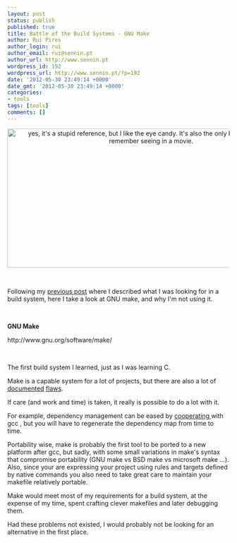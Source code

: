 ```yaml
---
layout: post
status: publish
published: true
title: Battle of the Build Systems - GNU Make
author: Rui Pires
author_login: rui
author_email: rui@sennin.pt
author_url: http://www.sennin.pt
wordpress_id: 192
wordpress_url: http://www.sennin.pt/?p=192
date: '2012-05-30 23:49:14 +0000'
date_gmt: '2012-05-30 23:49:14 +0000'
categories:
- tools
tags: [tools]
comments: []
---
```

<p style="text-align: center;"><img title="yes, it's a stupid reference, but I like the eye candy. It's also the only build system I can remember seeing in a movie." src="{{ site.baseurl }}/assets/2012/swordfish.jpg" alt="yes, it's a stupid reference, but I like the eye candy. It's also the only build system I can remember seeing in a movie." width="652" height="315" /></a></p><br />
<p>Following my <a title="Battle of the build systems" href="http://www.sennin.pt/?p=19">previous post</a> where I described what I was looking for in a build system, here I take a look at GNU make, and why I'm not using it.</p>
<p>&nbsp;</p>
<p><strong>GNU Make</strong></p>
<p>http://www.gnu.org/software/make/</p>
<p>&nbsp;</p>
<p>The first build system I learned, just as I was learning C.</p>
<p>Make is a capable system for a lot of projects, but there are also a lot of <a href="http://freecode.com/articles/what-is-wrong-with-make">documented</a>&nbsp;<a href="http://www.conifersystems.com/whitepapers/gnu-make/">flaws</a>.</p>
<p>If care (and work and time) is taken, it really is possible to do a lot with it.</p>
<p>For example, dependency management can be eased by <a href="http://gcc.gnu.org/onlinedocs/gcc/Preprocessor-Options.html">cooperating </a>with gcc , but you will have to regenerate the dependency map from time to time.</p>
<p>Portability wise, make is probably the first tool to be ported to a new platform after gcc, but sadly, with some small variations in make's syntax that compromise portability (GNU make vs BSD make vs microsoft make ...). Also, since your are expressing your project using rules and targets defined by native commands you also need to take great care to maintain your makefile relatively portable.</p>
<p>Make would meet most of my requirements for a build system, at the expense of my time, spent crafting clever makefiles and later debugging them.</p>
<p>Had these problems not existed, I would probably not be looking for an alternative in the first place.</p>
